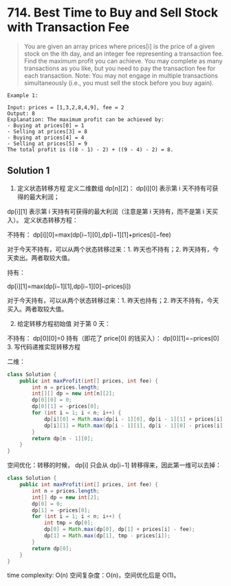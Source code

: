 # 714. Best Time to Buy and Sell Stock with Transaction Fee

>You are given an array prices where prices[i] is the price of a given stock on the ith day, and an integer fee representing a transaction fee.
Find the maximum profit you can achieve. You may complete as many transactions as you like, but you need to pay the transaction fee for each transaction.
Note: You may not engage in multiple transactions simultaneously (i.e., you must sell the stock before you buy again).

 
```
Example 1:

Input: prices = [1,3,2,8,4,9], fee = 2
Output: 8
Explanation: The maximum profit can be achieved by:
- Buying at prices[0] = 1
- Selling at prices[3] = 8
- Buying at prices[4] = 4
- Selling at prices[5] = 9
The total profit is ((8 - 1) - 2) + ((9 - 4) - 2) = 8.
```

## Solution 1
1. 定义状态转移方程
定义二维数组 dp[n][2]：
dp[i][0] 表示第 i 天不持有可获得的最大利润；

dp[i][1] 表示第 i 天持有可获得的最大利润（注意是第 i 天持有，而不是第 i 天买入）。
定义状态转移方程：

不持有：
dp[i][0]=max(dp[i−1][0],dp[i−1][1]+prices[i]−fee)

对于今天不持有，可以从两个状态转移过来：1. 昨天也不持有；2. 昨天持有，今天卖出。两者取较大值。

持有：

dp[i][1]=max(dp[i−1][1],dp[i−1][0]−prices[i])

对于今天持有，可以从两个状态转移过来：1. 昨天也持有；2. 昨天不持有，今天买入。两者取较大值。

2. 给定转移方程初始值
对于第 0 天：

不持有： dp[0][0]=0
持有（即花了 price[0] 的钱买入）： dp[0][1]=−prices[0]
3. 写代码递推实现转移方程

二维：
```java
class Solution {
    public int maxProfit(int[] prices, int fee) {
        int n = prices.length;
        int[][] dp = new int[n][2];
        dp[0][0] = 0;
        dp[0][1] = -prices[0];
        for (int i = 1; i < n; i++) {
            dp[i][0] = Math.max(dp[i - 1][0], dp[i - 1][1] + prices[i] - fee); 
            dp[i][1] = Math.max(dp[i - 1][1], dp[i - 1][0] - prices[i]);
        }
        return dp[n - 1][0];
    }
}

```
空间优化：转移的时候，
dp[i] 只会从 dp[i−1] 转移得来，因此第一维可以去掉：

```java
class Solution {
    public int maxProfit(int[] prices, int fee) {
        int n = prices.length;
        int[] dp = new int[2];
        dp[0] = 0;
        dp[1] = -prices[0];
        for (int i = 1; i < n; i++) {
            int tmp = dp[0];
            dp[0] = Math.max(dp[0], dp[1] + prices[i] - fee); 
            dp[1] = Math.max(dp[1], tmp - prices[i]);
        }
        return dp[0];
    }
}
```
time complexity: O(n)
空间复杂度：O(n)，空间优化后是 O(1)。
